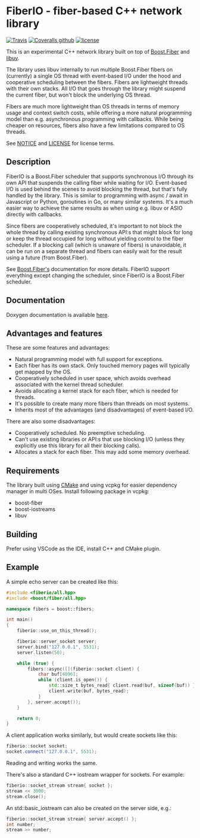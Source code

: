 FiberIO - fiber-based C++ network library
=========================================

[![Travis](https://img.shields.io/travis/hampus/fiberio.svg)](https://travis-ci.org/hampus/fiberio)
[![Coveralls github](https://img.shields.io/coveralls/github/hampus/fiberio.svg)](https://coveralls.io/github/hampus/fiberio)
[![license](https://img.shields.io/github/license/hampus/fiberio.svg)](http://www.apache.org/licenses/LICENSE-2.0)

This is an experimental C++ network library built on top of
[Boost.Fiber](https://www.boost.org/doc/libs/release/libs/fiber/doc/html/index.html)
and [libuv](http://libuv.org/).

The library uses libuv internally to run multiple Boost.Fiber fibers on
(currently) a single OS thread with event-based I/O under the hood and
cooperative scheduling between the fibers. Fibers are lightweight threads with
their own stacks. All I/O that goes through the library might suspend the
current fiber, but won't block the underlying OS thread.

Fibers are much more lightweight than OS threads in terms of memory usage and
context switch costs, while offering a more natural programming model than e.g.
asynchronous programming with callbacks. While being cheaper on resources,
fibers also have a few limitations compared to OS threads.

See [NOTICE](NOTICE) and [LICENSE](LICENSE) for license terms.


Description
-----------

FiberIO is a Boost.Fiber scheduler that supports synchronous I/O through its own
API that suspends the calling fiber while waiting for I/O. Event-based I/O is
used behind the scenes to avoid blocking the thread, but that's fully handled by
the library. This is similar to programming with async / await in Javascript or
Python, goroutines in Go, or many similar systems. It's a much easier way to
achieve the same results as when using e.g. libuv or ASIO directly with
callbacks.

Since fibers are cooperatively scheduled, it's important to not block the whole
thread by calling existing synchronous API:s that might block for long or keep
the thread occupied for long without yielding control to the fiber scheduler. If
a blocking call (which is unaware of fibers) is unavoidable, it can be run on a
separate thread and fibers can easily wait for the result using a future (from
Boost.Fiber).

See
[Boost.Fiber's](https://www.boost.org/doc/libs/release/libs/fiber/doc/html/index.html)
documentation for more details. FiberIO support everything except changing the
scheduler, since FiberIO is a Boost.Fiber scheduler.


Documentation
-------------

Doxygen documentation is available
[here](https://hampus.github.io/fiberio/html/).


Advantages and features
-----------------------

These are some features and advantages:
* Natural programming model with full support for exceptions.
* Each fiber has its own stack. Only touched memory pages will typically get
  mapped by the OS.
* Cooperatively scheduled in user space, which avoids overhead associated with
  the kernel thread scheduler.
* Avoids allocating a kernel stack for each fiber, which is needed for threads.
* It's possible to create many more fibers than threads on most systems.
* Inherits most of the advantages (and disadvantages) of event-based I/O.

There are also some disadvantages:
* Cooperatively scheduled. No preemptive scheduling.
* Can't use existing libraries or API:s that use blocking I/O (unless they
  explicitly use this library for all their blocking calls).
* Allocates a stack for each fiber. This may add some memory overhead.


Requirements
------------

The library built using [CMake](https://cmake.org/) and using vcpkg for easier dependency manager in multi OSes.
Install following package in vcpkg:
- boost-fiber
- boost-iostreams
- libuv


Building
--------

Prefer using VSCode as the IDE, install C++ and CMake plugin.


Example
-------

A simple echo server can be created like this:

```c++
#include <fiberio/all.hpp>
#include <boost/fiber/all.hpp>

namespace fibers = boost::fibers;

int main()
{
    fiberio::use_on_this_thread();

    fiberio::server_socket server;
    server.bind("127.0.0.1", 5531);
    server.listen(50);

    while (true) {
        fibers::async([](fiberio::socket client) {
            char buf[4096];
            while (client.is_open()) {
                std::size_t bytes_read{ client.read(buf, sizeof(buf)) };
                client.write(buf, bytes_read);
            }
        }, server.accept());
    }

    return 0;
}
```

A client application works similarly, but would create sockets like this:

```c++
fiberio::socket socket;
socket.connect("127.0.0.1", 5531);
```

Reading and writing works the same.

There's also a standard C++ iostream wrapper for sockets. For example:

```c++
fiberio::socket_stream stream{ socket };
stream << 3000;
stream.close();
```

An std::basic_iostream can also be created on the server side, e.g.:
```c++
fiberio::socket_stream stream{ server.accept() };
int number;
stream >> number;
```
